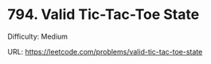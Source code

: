 # 794. Valid Tic-Tac-Toe State

Difficulty: Medium

URL: https://leetcode.com/problems/valid-tic-tac-toe-state

